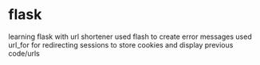# flask
learning flask with url shortener
used flash to create error messages
used url_for for redirecting
sessions to store cookies and display previous code/urls
